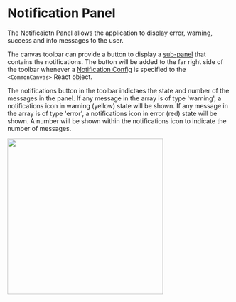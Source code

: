 # Notification Panel

The Notificaiotn Panel allows the application to display error, warning, success and info messages to the user.

The canvas toolbar can provide a button to display a [sub-panel](01.05-toolbar.md/#sub-panel) that contains the notifications. The button will be added to the far right side of the toolbar whenever a [Notification Config](03.02.03-notification-config.md) is specified to the `<CommonCanvas>` React object.

The notifications button in the toolbar indictaes the state and number of the messages in the panel. If any message in the array is of type 'warning', a notifications icon in warning (yellow) state will be shown. If any message in the array is of type 'error', a notifications icon in error (red) state will be shown. A number will be shown within the notifications icon to indicate the number of messages.


<img src="../assets/cc-notification-panel.png" width="350" />



